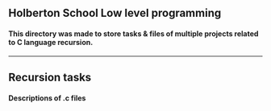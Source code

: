 ## Holberton School Low level programming
#### This directory was made to store tasks & files of multiple projects related to C language recursion.
----------------------------------------------------------------------------------------------------------------
## Recursion tasks
#### Descriptions of .c files
